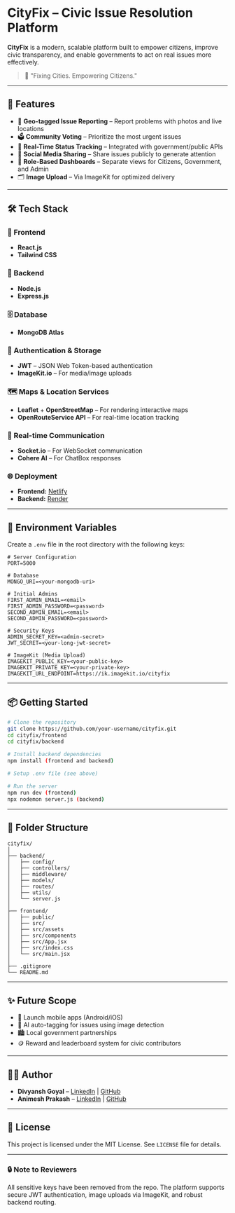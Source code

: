 # CityFix – Civic Issue Resolution Platform

**CityFix** is a modern, scalable platform built to empower citizens, improve civic transparency, and enable governments to act on real issues more effectively.

> 📢 "Fixing Cities. Empowering Citizens."

---

## 🚀 Features

- 📍 **Geo-tagged Issue Reporting** – Report problems with photos and live locations
- 🗳️ **Community Voting** – Prioritize the most urgent issues
- 🔄 **Real-Time Status Tracking** – Integrated with government/public APIs
- 📢 **Social Media Sharing** – Share issues publicly to generate attention
- 👥 **Role-Based Dashboards** – Separate views for Citizens, Government, and Admin
- 🗂️ **Image Upload** – Via ImageKit for optimized delivery

---

## 🛠️ Tech Stack

### 🚀 Frontend
- **React.js**
- **Tailwind CSS**

### 🔧 Backend
- **Node.js**
- **Express.js**

### 🗄️ Database
- **MongoDB Atlas**

### 🔐 Authentication & Storage
- **JWT** – JSON Web Token-based authentication  
- **ImageKit.io** – For media/image uploads

### 🗺️ Maps & Location Services
- **Leaflet** + **OpenStreetMap** – For rendering interactive maps  
- **OpenRouteService API** – For real-time location tracking

### 💬 Real-time Communication
- **Socket.io** – For WebSocket communication  
- **Cohere AI** – For ChatBox responses

### 🌐 Deployment
- **Frontend:** [Netlify](https://www.netlify.com/)  
- **Backend:** [Render](https://render.com/)

---

## 🔐 Environment Variables

Create a `.env` file in the root directory with the following keys:

```env
# Server Configuration
PORT=5000

# Database
MONGO_URI=<your-mongodb-uri>

# Initial Admins
FIRST_ADMIN_EMAIL=<email>
FIRST_ADMIN_PASSWORD=<password>
SECOND_ADMIN_EMAIL=<email>
SECOND_ADMIN_PASSWORD=<password>

# Security Keys
ADMIN_SECRET_KEY=<admin-secret>
JWT_SECRET=<your-long-jwt-secret>

# ImageKit (Media Upload)
IMAGEKIT_PUBLIC_KEY=<your-public-key>
IMAGEKIT_PRIVATE_KEY=<your-private-key>
IMAGEKIT_URL_ENDPOINT=https://ik.imagekit.io/cityfix
```

---

## 📦 Getting Started

```bash
# Clone the repository
git clone https://github.com/your-username/cityfix.git
cd cityfix/frontend
cd cityfix/backend

# Install backend dependencies
npm install (frontend and backend)

# Setup .env file (see above)

# Run the server
npm run dev (frontend)
npx nodemon server.js (backend)
```

---

## 📂 Folder Structure

```
cityfix/
│
├── backend/
│   ├── config/
│   ├── controllers/
│   ├── middleware/
│   ├── models/
│   ├── routes/
│   ├── utils/
│   └── server.js
│
├── frontend/
│   ├── public/
│   ├── src/
│   ├── src/assets
│   ├── src/components
│   ├── src/App.jsx
│   ├── src/index.css
│   └── src/main.jsx
│
├── .gitignore
└── README.md
```

---

## ✨ Future Scope

- 📱 Launch mobile apps (Android/iOS)
- 🧠 AI auto-tagging for issues using image detection
- 🏙️ Local government partnerships
- 🪙 Reward and leaderboard system for civic contributors

---

## 👨‍💻 Author

- **Divyansh Goyal** – [LinkedIn](https://linkedin.com/in/divyanshgoyal777) | [GitHub](https://github.com/divyanshgoyal777)
- **Animesh Prakash** – [LinkedIn](https://www.linkedin.com/in/animesh-prakash-139b47309) | [GitHub](https://github.com/animesh-prakash1607)

---

## 📄 License

This project is licensed under the MIT License. See `LICENSE` file for details.

---

### 🔒 Note to Reviewers

All sensitive keys have been removed from the repo. The platform supports secure JWT authentication, image uploads via ImageKit, and robust backend routing.
